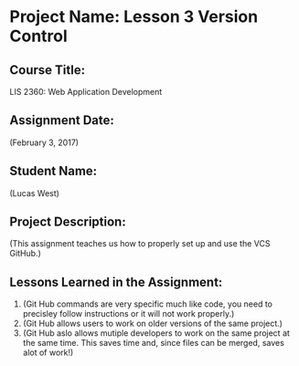 # Project Name:  Lesson 3 Version Control

## Course Title:
LIS 2360:  Web Application Development

## Assignment Date:  
(February 3, 2017)

## Student Name:  
(Lucas West)

## Project Description:
(This assignment teaches us how to properly set up and use the VCS GitHub.)

## Lessons Learned in the Assignment:
1. (Git Hub commands are very specific much like code, you need to precisley follow instructions or it will not work properly.)
2. (Git Hub allows users to work on older versions of the same project.)
3. (Git Hub aslo allows mutiple developers to work on the same project at the same time. This saves time and, since files can be merged, saves alot of work!)
